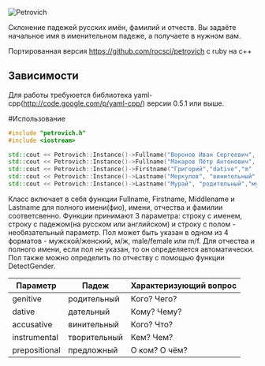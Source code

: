 ![Petrovich](petrovich.png)

Склонение падежей русских имён, фамилий и отчеств. Вы задаёте начальное имя
в именительном падеже, а получаете в нужном вам.

Портированная версия https://github.com/rocsci/petrovich с ruby на c++

## Зависимости

Для работы требуюется библиотека yaml-cpp(http://code.google.com/p/yaml-cpp/) версии 0.5.1 или выше.

#Использование
```cpp
#include "petrovich.h"
#include <iostream>

std::cout << Petrovich::Instance()->Fullname("Воронов Иван Сергеевич", "instrumental"); //Вороновым Иваном Сергеевичем
std::cout << Petrovich::Instance()->Fullname("Макаров Пётр Антонович", "предложный");
std::cout << Petrovich::Instance()->Firstname("Григорий","dative","m" );
std::cout << Petrovich::Instance()->Lastname("Меркулов", "винительный");
std::cout << Petrovich::Instance()->Lastname("Мурай", "родительный","мужской");
```
Класс включает в себя функции Fullname, Firstname, Middlename и Lastname для полного
имени(фио), имени, отчества и фамилии соответсвенно. Функции принимают 3 параметра: 
строку с именем, строку с падежом(на русском или английском) и строку с полом - 
необязательный параметр. Пол может быть указан в одном из 4 форматов - мужской/женский,
м/ж, male/female или m/f. Для отчества и полного имени, если пол не указан, то он 
определяется автоматически. Пол также можно определить по отчеству с помощью функции 
DetectGender.


| Параметр | Падеж        | Характеризующий вопрос |
|----------------|--------------|------------------------|
| genitive  | родительный  | Кого? Чего?            |
| dative    | дательный    | Кому? Чему?            |
| accusative| винительный  | Кого? Что?             |
| instrumental   | творительный | Кем? Чем?              |
| prepositional  | предложный   | О ком? О чём?          |
